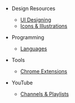 - Design Resources

  - [UI Designing](designResources.md "UI Design Resources")
  - [Icons & Illustrations](illustrationResources  "Icons & Illustration Resources")

- Programming

  - [Languages](languages.md "Programming Resources")

- Tools

  - [Chrome Extensions](chromeExtensions.md "Chrome Extensions")

- YouTube

  - [Channels & Playlists](youtubeResources.md "YouTube Channels & Playlists")